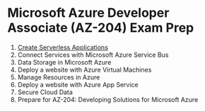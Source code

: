 # Microsoft Azure Developer Associate (AZ-204) Exam Prep

1. [Create Serverless Applications](1_create_serverless_applications\README.md)
2. Connect Services with Microsoft Azure Service Bus
3. Data Storage in Microsoft Azure
4. Deploy a website with Azure Virtual Machines
5. Manage Resources in Azure
6. Deploy a website with Azure App Service
7. Secure Cloud Data
8. Prepare for AZ-204: Developing Solutions for Microsoft Azure
